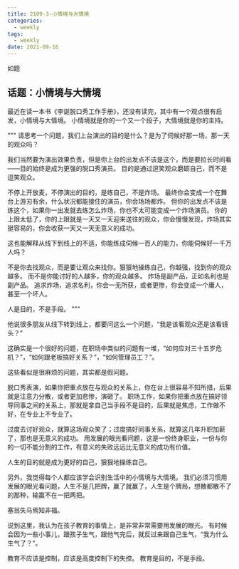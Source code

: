 ```yaml
---
title: 2109-3-小情境与大情境
categories:
  - weekly
tags:
  - weekly
date: 2021-09-16
---
```

如题
<!-- more -->


## 话题：小情境与大情境

最近在读一本书《李诞脱口秀工作手册》，还没有读完，其中有一个观点很有启发，小情境与大情境。
小情境就是你的一个又一个段子，大情境就是你的主持。

"""
请思考一个问题，我们上台演出的目的是什么？是为了伺候好那一场，那一天的观众吗？

我们当然要为演出效果负责，但是你上台的出发点不该是这个，而是要拉长时间看——目的始终是成为更强的脱口秀演员。
目的是通过逗笑观众磨砺自己，而不是逗笑观众。

不停上开放麦，不停演出的目的，是练自己，不是炸场。
最终你会变成一个在舞台上游刃有余，什么状况都能接住的演员，你会场场都炸。
但你的出发点不该是练这个，如果你一出发就去练怎么炸场，你也不太可能变成一个炸场演员。
你的上限太低了，你的上限就是一天又一天迎来送往的观众，你会慢慢发现，炸场其实挺容易的，你会收获一天又一天无意义的成功。

这也能解释从线下到线上的不适，你能练成伺候一百人的能力，你能伺候好一千万人吗？

不是你去找观众，而是要让观众来找你。狠狠地操练自己，你越强，找到你的观众越多。
而不是你能讨好的人越多，你的观众越多。
炸场是副产品，正如名利也是副产品。
追求炸场，追求名利，你会一无所获，或者更惨，你会变成一个庸人，甚至一个坏人。

人是目的，不是手段。
"""

他说很多朋友从线下转到线上，都要问这么一个问题，“我是该看观众还是该看镜头？”

这确实是一个很好的问题，在职场中类似的问题有一堆，“如何应对三十五岁危机？”，“如何跟老板搞好关系？”，“如何管理员工？”。

这些看似是很麻烦的问题，其实都是假问题。

脱口秀表演，如果你把重点放在与观众的关系上，你在台上很容易不知所措，后果就是注意力分散，或者更加悲惨，演砸了。
职场工作，如果你把重点放在搞好领导同事之间的关系上，那就是拿自己当手段不是目的，后果就是焦虑，工作做不好，在专业上不专业了。

过度去讨好观众，就算这场观众笑了；过度搞好同事关系，就算这几年升职加薪了，那也是无意义的成功。
用发展的眼光看问题，这是一份终身职业，一份与你的一切不能分割的工作，有意义的失败远远比无意义的成功有价值。

人生的目的就是成为更好的自己，狠狠地操练自己。

另外，我觉得每个人都应该学会识别生活中的小情境与大情境。
我们必须习惯用发展的眼光看问题，人生不是几把牌，赢了就赢了，人生是个牌局，想散都散不了的那种，输赢不在一把两把。

塞翁失马焉知非福。

说到这里，我认为在孩子教育的事情上，是非常非常需要用发展的眼光。
有时候会因为一些小事儿，跟孩子生气，跟他气完后，就反过来跟自己生气，“我为什么生气了？”。

教育不应该是控制，应该是高度控制下的失控。
教育是目的，不是手段。
